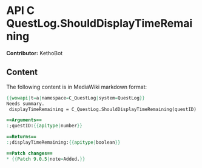 # API C QuestLog.ShouldDisplayTimeRemaining

**Contributor:** KethoBot

## Content

The following content is in MediaWiki markdown format:

```mediawiki
{{wowapi|t=a|namespace=C_QuestLog|system=QuestLog}}
Needs summary.
 displayTimeRemaining = C_QuestLog.ShouldDisplayTimeRemaining(questID)

==Arguments==
:;questID:{{apitype|number}}

==Returns==
:;displayTimeRemaining:{{apitype|boolean}}

==Patch changes==
* {{Patch 9.0.5|note=Added.}}
```